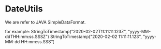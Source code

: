 # DateUtils
 We are refer to JAVA SimpleDataFormat.  

for example:
StringToTimestamp("2020-02-02T11:11:11.123Z", "yyyy-MM-ddTHH:mm:ss.SSSZ")
StringToTimestamp("2020-02-02 11:11:11.123", "yyyy-MM-dd HH:mm:ss.SSS")
